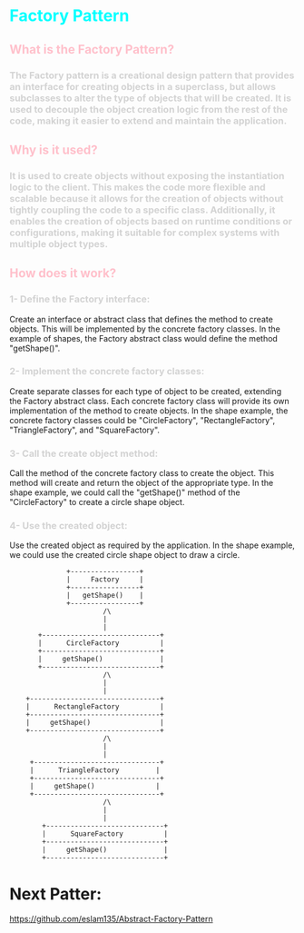 # <span style = "color:cyan" > Factory Pattern </span>

## <span style = "color:pink" >What is the Factory Pattern?</span>

### <span style="color:lightgrey">The Factory pattern is a creational design pattern that provides an interface for creating objects in a superclass, but allows subclasses to alter the type of objects that will be created. It is used to decouple the object creation logic from the rest of the code, making it easier to extend and maintain the application.

## <span style = "color:pink" >Why is it used?</span>

### <span style="color:lightgrey"> It is used to create objects without exposing the instantiation logic to the client. This makes the code more flexible and scalable because it allows for the creation of objects without tightly coupling the code to a specific class. Additionally, it enables the creation of objects based on runtime conditions or configurations, making it suitable for complex systems with multiple object types.

## <span style = "color:pink" > How does it work?</span>

### <span style="color:lightgrey"> 1- Define the Factory interface:
Create an interface or abstract class that defines the method to create objects. This will be implemented by the concrete factory classes. In the example of shapes, the Factory abstract class would define the method "getShape()".

### <span style="color:lightgrey"> 2- Implement the concrete factory classes:
Create separate classes for each type of object to be created, extending the Factory abstract class. Each concrete factory class will provide its own implementation of the method to create objects. In the shape example, the concrete factory classes could be "CircleFactory", "RectangleFactory", "TriangleFactory", and "SquareFactory".

### <span style="color:lightgrey"> 3- Call the create object method:
Call the method of the concrete factory class to create the object. This method will create and return the object of the appropriate type. In the shape example, we could call the "getShape()" method of the "CircleFactory" to create a circle shape object.

### <span style="color:lightgrey"> 4- Use the created object:
Use the created object as required by the application. In the shape example, we could use the created circle shape object to draw a circle.

                  +-----------------+
                  |     Factory     |
                  +-----------------+
                  |   getShape()    |
                  +-----------------+
                           /\
                           |
                           |
           +-----------------------------+
           |      CircleFactory          |
           +-----------------------------+
           |     getShape()              |
           +-----------------------------+
                           /\
                           |
                           |
        +--------------------------------+
        |      RectangleFactory          |
        +--------------------------------+
        |     getShape()                 |
        +--------------------------------+
                           /\
                           |
                           |
         +-------------------------------+
         |      TriangleFactory         |
         +-------------------------------+
         |     getShape()               |
         +-------------------------------+
                           /\
                           |
                           |
            +-----------------------------+
            |      SquareFactory          |
            +-----------------------------+
            |     getShape()              |
            +-----------------------------+

# Next Patter:
https://github.com/eslam135/Abstract-Factory-Pattern

